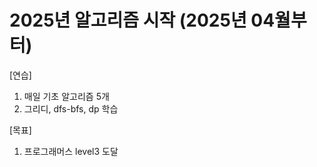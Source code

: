 # 2025년 알고리즘 시작 (2025년 04월부터)

[연습]
1. 매일 기초 알고리즘 5개
2. 그리디, dfs-bfs, dp 학습

[목표]
1. 프로그래머스 level3 도달